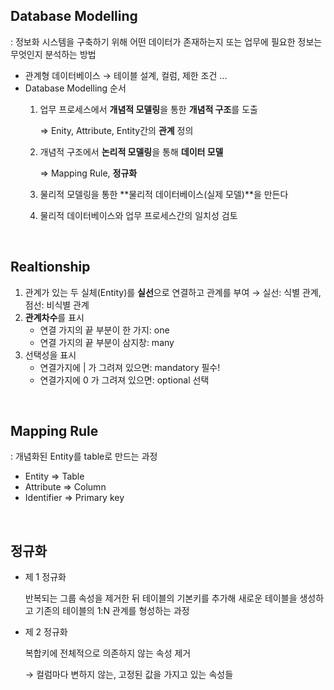 ## Database Modelling

: 정보화 시스템을 구축하기 위해 어떤 데이터가 존재하는지 또는 업무에 필요한 정보는 무엇인지 분석하는 방법

- 관계형 데이터베이스 → 테이블 설계, 컬럼, 제한 조건 ...
- Database Modelling 순서
    1. 업무 프로세스에서 **개념적 모델링**을 통한 **개념적 구조**를 도출 

        ⇒ Enity, Attribute, Entity간의 **관계** 정의 

    2. 개념적 구조에서 **논리적 모델링**을 통해 **데이터 모델** 

        ⇒ Mapping Rule, **정규화**

    3. 물리적 모델링을 통한 **물리적 데이터베이스(실제 모델)**을 만든다
    4. 물리적 데이터베이스와 업무 프로세스간의 일치성 검토

<br>

## Realtionship

1. 관계가 있는 두 실체(Entity)를 **실선**으로 연결하고 관계를 부여 → 실선: 식별 관계, 점선: 비식별 관계
2. **관계차수**를 표시
    - 연결 가지의 끝 부분이 한 가지: one
    - 연결 가지의 끝 부분이 삼지창: many
3. 선택성을 표시
    - 연결가지에 | 가 그려져 있으면: mandatory 필수!
    - 연결가지에 0 가 그려져 있으면: optional 선택

<br>

## Mapping Rule

: 개념화된 Entity를 table로 만드는 과정

- Entity ⇒ Table
- Attribute ⇒ Column
- Identifier ⇒ Primary key

<br>

## 정규화

- 제 1 정규화

    반복되는 그룹 속성을 제거한 뒤 테이블의 기본키를 추가해 새로운 테이블을 생성하고 기존의 테이블의 1:N 관계를 형성하는 과정

- 제 2 정규화

    복합키에 전체적으로 의존하지 않는 속성 제거

    → 컬럼마다 변하지 않는, 고정된 값을 가지고 있는 속성들